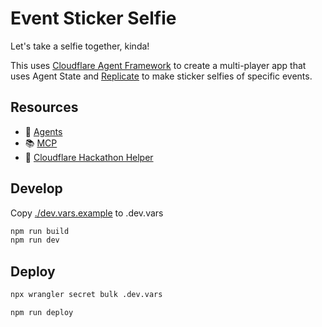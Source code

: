 # Event Sticker Selfie

Let's take a selfie together, kinda!

This uses [Cloudflare Agent Framework](https://agents.cloudflare.com) to create a multi-player app that uses Agent State and [Replicate](https://replicate.com) to make sticker selfies of specific events.

## Resources

- 👀 [Agents](https://agents.cloudflare.com)
- 📚 [MCP]([https](https://developers.cloudflare.com/agents/model-context-protocol/))
- 📖 [Cloudflare Hackathon Helper](https://shrty.dev/hackathon-helper)

## Develop

Copy [./dev.vars.example](./.dev.vars.example) to .dev.vars

```bash
npm run build
npm run dev
```

## Deploy

```bash
npx wrangler secret bulk .dev.vars
```

```bash
npm run deploy
```
